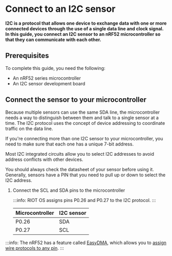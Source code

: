 # Connect to an I2C sensor

**I2C is a protocol that allows one device to exchange data with one or more connected devices through the use of a single data line and clock signal. In this guide, you connect an I2C sensor to an nRF52 microcontroller so that they can communicate with each other.**

## Prerequisites

To complete this guide, you need the following:

- An nRF52 series microcontroller
- An I2C sensor development board

## Connect the sensor to your microcontroller

Because multiple sensors can use the same SDA line, the microcontroller needs a way to distinguish between them and talk to a single sensor at a time. The I2C protocol uses the concept of device addressing to coordinate traffic on the data line.

If you're connecting more than one I2C sensor to your microcontroller, you need to make sure that each one has a unique 7-bit address.

Most I2C integrated circuits allow you to select I2C addresses to avoid address conflicts with other devices.

You should always check the datasheet of your sensor before using it. Generally, sensors have a PIN that you need to pull up or down to select the I2C address.

1. Connect the SCL and SDA pins to the microcontroller
    
    :::info:
    RIOT OS assigns pins P0.26 and P0.27 to the I2C protocol.
    :::
        
    | **Microcontroller** | **I2C sensor** |
    |-----------------|------------|
    |      P0.26      |     SDA    |
    |      P0.27      |     SCL    |

    
:::info:
The nRF52 has a feature called [EasyDMA](https://infocenter.nordicsemi.com/index.jsp?topic=%2Fcom.nordic.infocenter.nrf52832.ps.v1.1%2Feasydma.html&cp=3_1_0_9&anchor=easydma), which allows you to [assign wire protocols to any pin](https://infocenter.nordicsemi.com/index.jsp?topic=%2Fcom.nordic.infocenter.nrf52832.ps.v1.1%2Ftwim.html&cp=3_1_0_32&anchor=concept_scx_f5p_xr).
:::
    
